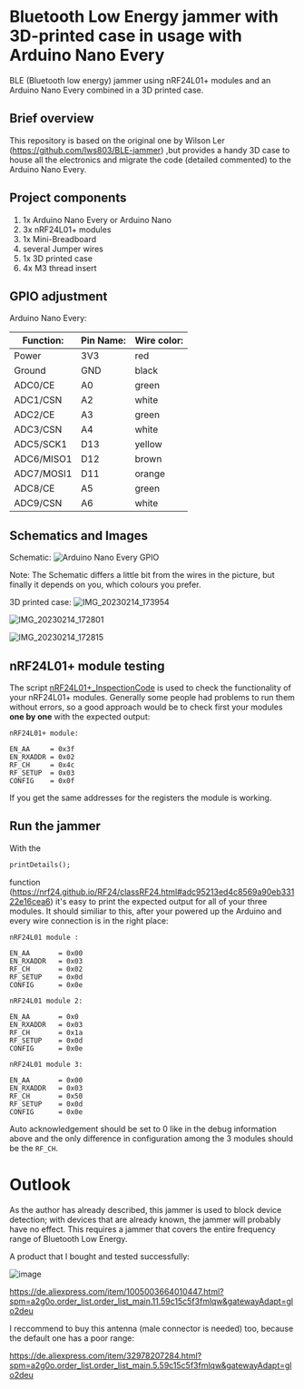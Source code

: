 # Bluetooth Low Energy jammer with 3D-printed case in usage with Arduino Nano Every
BLE (Bluetooth low energy) jammer using nRF24L01+ modules and an Arduino Nano Every combined in a 3D printed case.

## Brief overview
This repository is based on the original one by Wilson Ler (https://github.com/lws803/BLE-jammer) ,but provides a handy 3D case to house all the electronics and migrate the code (detailed commented) to the Arduino Nano Every.

## Project components
1. 1x Arduino Nano Every or Arduino Nano
2. 3x nRF24L01+ modules
3. 1x Mini-Breadboard
4. several Jumper wires
5. 1x 3D printed case
6. 4x M3 thread insert

## GPIO adjustment
Arduino Nano Every:

| Function:  | Pin Name:| Wire color:|
| ---------- | -------- | ---------- |
| Power  	   | 3V3  	  |    red     |
| Ground  	 | GND      |    black   |   
| ADC0/CE    | A0       |   green    |
| ADC1/CSN   | A2       |   white    |
| ADC2/CE    | A3       |   green    |
| ADC3/CSN   | A4       |   white    |
| ADC5/SCK1  | D13      |   yellow   |
| ADC6/MISO1 | D12      |   brown    |
| ADC7/MOSI1 | D11      |   orange   |
| ADC8/CE    | A5       |   green    |
| ADC9/CSN   | A6       |   white    |


## Schematics and Images

Schematic:
![Arduino Nano Every GPIO](https://user-images.githubusercontent.com/62354721/219468845-ba6acebf-fbe0-490b-a2b9-91d92d1274d9.png)

Note: The Schematic differs a little bit from the wires in the picture, but finally it depends on you, which colours you prefer.

3D printed case:
![IMG_20230214_173954](https://user-images.githubusercontent.com/62354721/218823254-9ecfaff7-ef2d-4b99-b409-9ad93d76556c.jpg)

![IMG_20230214_172801](https://user-images.githubusercontent.com/62354721/218823920-b9712c88-7b1a-45e0-94bc-44f7ae551bc5.jpg)

![IMG_20230214_172815](https://user-images.githubusercontent.com/62354721/218823526-f9b31c35-2350-4fb6-b595-4335aae930fb.jpg)

## nRF24L01+ module testing
The script [nRF24L01+_InspectionCode](https://github.com/Petros626/BLE-jammer/blob/master/nRF24L01%2B_InspectionCode.ino) is used to check the functionality of your nRF24L01+ modules. Generally some people had problems to run them without errors, so a good approach would be to check first your modules **one by one** with the expected output:
```
nRF24L01+ module:
```
```
EN_AA	  = 0x3f
EN_RXADDR = 0x02
RF_CH	  = 0x4c
RF_SETUP  = 0x03
CONFIG	  = 0x0f
``` 
If you get the same addresses for the registers the module is working.

## Run the jammer
With the 

```ruby
printDetails(); 
``` 
function (https://nrf24.github.io/RF24/classRF24.html#adc95213ed4c8569a90eb33122e16cea6) it's easy to print the expected output for all of your three modules. It should similiar to this, after your powered up the Arduino and every wire connection is in the right place:
```
nRF24L01 module :

EN_AA		= 0x00
EN_RXADDR	= 0x03
RF_CH		= 0x02
RF_SETUP	= 0x0d
CONFIG		= 0x0e
```
```
nRF24L01 module 2:

EN_AA		= 0x0
EN_RXADDR	= 0x03
RF_CH		= 0x1a
RF_SETUP	= 0x0d
CONFIG		= 0x0e
```
```
nRF24L01 module 3:

EN_AA		= 0x00
EN_RXADDR	= 0x03
RF_CH		= 0x50
RF_SETUP	= 0x0d
CONFIG		= 0x0e
```
Auto acknowledgement should be set to 0 like in the debug information above and the only difference in configuration among the 3 modules should be the `RF_CH`.

# Outlook
As the author has already described, this jammer is used to block device detection; with devices that are already known, the jammer will probably have no effect. This requires a jammer that covers the entire frequency range of Bluetooth Low Energy.

A product that I bought and tested successfully:

![image](https://user-images.githubusercontent.com/62354721/218671915-bdee305a-c6d1-4482-8390-806c67b2abae.png)

https://de.aliexpress.com/item/1005003664010447.html?spm=a2g0o.order_list.order_list_main.11.59c15c5f3fmlqw&gatewayAdapt=glo2deu

I reccommend to buy this antenna (male connector is needed) too, because the default one has a poor range:

https://de.aliexpress.com/item/32978207284.html?spm=a2g0o.order_list.order_list_main.5.59c15c5f3fmlqw&gatewayAdapt=glo2deu


